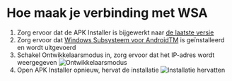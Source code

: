 # Hoe maak je verbinding met WSA
1. Zorg ervoor dat de APK Installer is bijgewerkt naar [de laatste versie](https://www.microsoft.com/store/productId/9P2JFQ43FPPG "APK Installer")
2. Zorg ervoor dat [Windows Subsysteem voor AndroidTM](https://www.microsoft.com/store/productId/9P3395VX91NR) is geïnstalleerd en wordt uitgevoerd
3. Schakel Ontwikkelaarsmodus in, zorg ervoor dat het IP-adres wordt weergegeven ![Ontwikkelaarsmodus](https://raw.githubusercontent.com/Paving-Base/APK-Installer/screenshots/Documents/Tutorials/How%20To%20Connect%20WSA/Images/Snipaste_2022-10-02_19-02-09.png)
4. Open APK Installer opnieuw, hervat de installatie ![Installatie hervatten](https://raw.githubusercontent.com/Paving-Base/APK-Installer/screenshots/Documents/Tutorials/How%20To%20Connect%20WSA/Images/Snipaste_2022-10-02_17-34-04.png)
